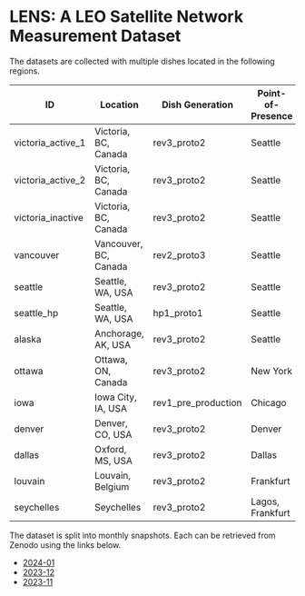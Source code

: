 # LENS: A LEO Satellite Network Measurement Dataset

The datasets are collected with multiple dishes located in the following regions.

| ID                |  Location              | Dish Generation     | Point-of-Presence | Service Tier     |
| ----------------- | ---------------------- | ------------------- | ----------------- | ---------------- |
| victoria_active_1 |  Victoria, BC, Canada  | rev3_proto2         | Seattle           | Standard         |
| victoria_active_2 |  Victoria, BC, Canada  | rev3_proto2         | Seattle           | Mobile           |
| victoria_inactive |  Victoria, BC, Canada  | rev3_proto2         | Seattle           | Inactive         |
| vancouver         |  Vancouver, BC, Canada | rev2_proto3         | Seattle           | Standard         |
| seattle           |  Seattle, WA, USA      | rev3_proto2         | Seattle           | Standard         |
| seattle_hp        |  Seattle, WA, USA      | hp1_proto1          | Seattle           | High Performance |
| alaska            |  Anchorage, AK, USA    | rev3_proto2         | Seattle           | Mobile           |
| ottawa            |  Ottawa, ON, Canada    | rev3_proto2         | New York          | Standard         |
| iowa              |  Iowa City, IA, USA    | rev1_pre_production | Chicago           | Standard         |
| denver            |  Denver, CO, USA       | rev3_proto2         | Denver            | Standard         |
| dallas            |  Oxford, MS, USA       | rev3_proto2         | Dallas            | Inactive         |
| louvain           |  Louvain, Belgium      | rev3_proto2         | Frankfurt         | Standard         |
| seychelles        |  Seychelles            | rev3_proto2         | Lagos, Frankfurt  | Mobile, Roaming  |


The dataset is split into monthly snapshots. Each can be retrieved from Zenodo using the links below.

+ [2024-01]()
+ [2023-12]()
+ [2023-11]()
